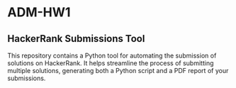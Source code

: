 # ADM-HW1
## HackerRank Submissions Tool

This repository contains a Python tool for automating the submission of solutions on HackerRank. It helps streamline the process of submitting multiple solutions, generating both a Python script and a PDF report of your submissions.

